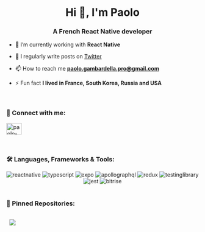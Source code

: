 <h1 align="center">Hi 👋, I'm Paolo</h1>
<h3 align="center">A French React Native developer</h3>

- 🌱 I’m currently working with **React Native**

- 📝 I regularly write posts on [Twitter](https://twitter.com/IamPaoloDev)

- 📫 How to reach me **paolo.gambardella.pro@gmail.com**

- ⚡ Fun fact **I lived in France, South Korea, Russia and USA**

</br>

<h3 align="left">🚀 Connect with me:</h3>
<p align="left">
<a href="https://twitter.com/IamPaoloDev" target="blank"><img align="center" src="https://raw.githubusercontent.com/rahuldkjain/github-profile-readme-generator/master/src/images/icons/Social/twitter.svg" alt="paolo-gambardella" height="30" width="40" /></a>
</p>

</br>

<h3 align="left">🛠️ Languages, Frameworks & Tools: </h3>
<div align="center">
<img src="https://img.shields.io/badge/React%20Native-222222?style=for-the-badge&logo=react&logoColor=white" alt="reactnative" />
<img src="https://img.shields.io/badge/TypeScript-3178C6?style=for-the-badge&logo=typescript&logoColor=white" alt="typescript" />
<img src="https://img.shields.io/badge/Expo-151718?style=for-the-badge&logo=expo&logoColor=white" alt="expo" />
<img src="https://img.shields.io/badge/Apollo%20GraphQL-311D87?style=for-the-badge&logo=apollographql&logoColor=white" alt="apollographql" />
<img src="https://img.shields.io/badge/Redux-764ABC?style=for-the-badge&logo=redux&logoColor=white" alt="redux" />
<img src="https://img.shields.io/badge/Testing%20Library-E33332?style=for-the-badge&logo=testinglibrary&logoColor=white" alt="testinglibrary" />
<img src="https://img.shields.io/badge/Jest-C21325?style=for-the-badge&logo=jest&logoColor=white" alt="jest" />
<img src="https://img.shields.io/badge/Bitrise-5C2A7E?style=for-the-badge&logo=bitrise&logoColor=white" alt="bitrise" />
</div>

</br>

<h3 align="left">📌 Pinned Repositories: </h3>
<a href="https://github.com/braydoncoyer/tailwindcss-v2-dark-mode-template">
  <img align="center" style="margin:1rem 0.5rem" src="https://github-readme-stats.vercel.app/api/pin/?username=paolo-gambardella&repo=react-native-scripts-CLI&title_color=ffffff&text_color=c9cacc&icon_color=4AB197&bg_color=1A2B34" />
</a>
